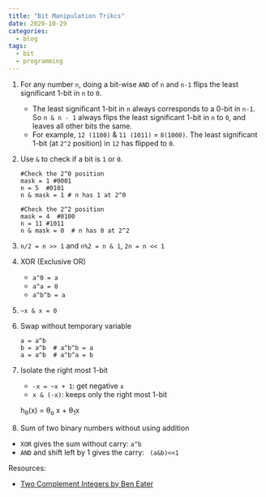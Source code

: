 ```yaml
---
title: "Bit Manipulation Trikcs"
date: 2020-10-29
categories:
  - blog
tags:
  - bit
  - programming
---
```


1. For any number `n`, doing a bit-wise `AND` of `n` and `n-1` flips the least significant 1-bit in `n` to `0`.
    * The least significant 1-bit in `n` always corresponds to a 0-bit in `n-1`. So `n & n - 1` always flips the least significant 1-bit in `n` to `0`, and leaves all other bits the same.
    * For example, `12 (1100)` & `11 (1011)` = `8(1000)`. The least significant 1-bit (at `2^2` position) in `12` has flipped to `0`.

2. Use `&` to check if a bit is `1` or `0`.
    ```
    #Check the 2^0 position
    mask = 1 #0001
    n = 5  #0101
    n & mask = 1 # n has 1 at 2^0

    #Check the 2^2 position
    mask = 4  #0100
    n = 11 #1011
    n & mask = 0  # n has 0 at 2^2
    ``` 

3. `n/2 = n >> 1` and `n%2 = n & 1`, `2n = n << 1`

4. XOR (Exclusive OR)
    * `a^0 = a`
    * `a^a = 0`
    * `a^b^b = a`

5. `~x & x = 0`

6. Swap without temporary variable
   ```
   a = a^b
   b = a^b  # a^b^b = a
   a = a^b  # a^b^a = b
   ```

7. Isolate the right most 1-bit
    * `-x = ~x + 1`: get negative `x`
    * `x & (-x)`: keeps only the right most 1-bit



    h<sub>&theta;</sub>(x) = &theta;<sub>o</sub> x + &theta;<sub>1</sub>x

8. Sum of two binary numbers without using addition
  * `XOR` gives the sum without carry: `a^b`
  * `AND` and shift left by 1 gives the carry: ` (a&b)<<1`

Resources:
* [Two Complement Integers by Ben Eater][Two-Complement-Integers]


[Two-Complement-Integers]: https://youtu.be/4qH4unVtJkE